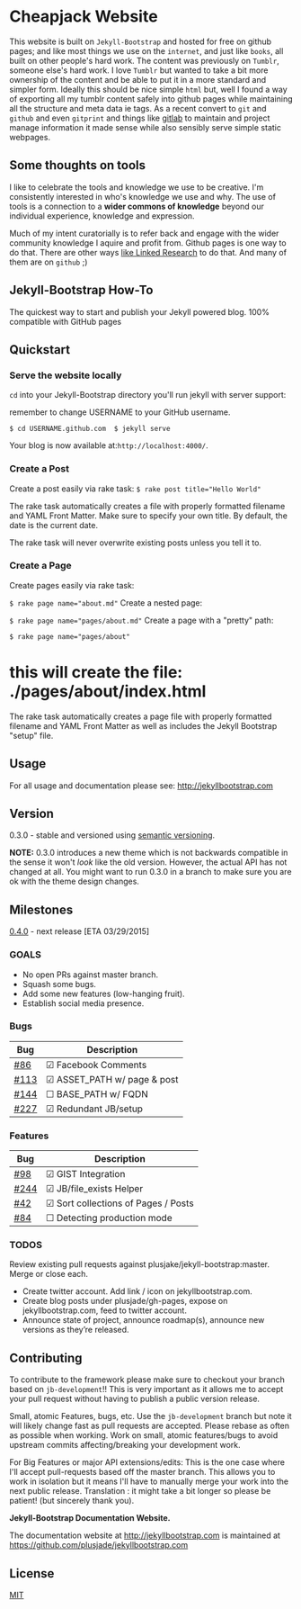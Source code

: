 # Cheapjack Website

This website is built on `Jekyll-Bootstrap` and hosted for free on github pages; and like most things we use on the `internet`, and just like `books`, all built on other people's hard work. The content was previously on `Tumblr`, someone else's hard work. I love `Tumblr` but wanted to take a bit more ownership of the content and be able to put it in a more standard and simpler form. Ideally this should be nice simple `html` but, well I found a way of exporting all my tumblr content safely into github pages while maintaining all the structure and meta data ie tags. As a recent convert to `git` and `github` and even `gitprint` and things like [gitlab](https://about.gitlab.com/) to maintain and project manage information it made sense while also sensibly serve simple static webpages. 

## Some thoughts on tools

I like to celebrate the tools and knowledge we use to be creative. I'm consistently interested in who's knowledge we use and why. The use of tools is a connection to a **wider commons of knowledge** beyond our individual experience, knowledge and expression.

Much of my intent curatorially is to refer back and engage with the wider community knowledge I aquire and profit from. Github pages is one way to do that. There are other ways [like Linked Research](https://github.com/csarven/linked-research) to do that. And many of them are on `github` ;)

## Jekyll-Bootstrap How-To

The quickest way to start and publish your Jekyll powered blog. 100% compatible with GitHub pages

## Quickstart

### Serve the website locally

`cd` into your Jekyll-Bootstrap directory you'll run jekyll with server support:

remember to change USERNAME to your GitHub username.

`$ cd USERNAME.github.com 
$ jekyll serve`

Your blog is now available at:`http://localhost:4000/`.

### Create a Post

Create a post easily via rake task:
`$ rake post title="Hello World"`

The rake task automatically creates a file with properly formatted filename and YAML Front Matter. Make sure to specify your own title. By default, the date is the current date.

The rake task will never overwrite existing posts unless you tell it to.

### Create a Page

Create pages easily via rake task:

`$ rake page name="about.md"`
Create a nested page:

`$ rake page name="pages/about.md"`
Create a page with a "pretty" path:

`$ rake page name="pages/about"`
# this will create the file: ./pages/about/index.html
The rake task automatically creates a page file with properly formatted filename and YAML Front Matter as well as includes the Jekyll Bootstrap "setup" file.

## Usage

For all usage and documentation please see: <http://jekyllbootstrap.com>

## Version

0.3.0 - stable and versioned using [semantic versioning](http://semver.org/).

**NOTE:** 0.3.0 introduces a new theme which is not backwards compatible in the sense it won't _look_ like the old version.
However, the actual API has not changed at all.
You might want to run 0.3.0 in a branch to make sure you are ok with the theme design changes.

## Milestones

[0.4.0](https://github.com/plusjade/jekyll-bootstrap/milestones/v%200.4.0) - next release [ETA 03/29/2015]

### GOALS

* No open PRs against master branch.
* Squash some bugs.
* Add some new features (low-hanging fruit).
* Establish social media presence.


### Bugs

|Bug |Description
|------|---------------
|[#86](https://github.com/plusjade/jekyll-bootstrap/issues/86)  |&#x2611; Facebook Comments
|[#113](https://github.com/plusjade/jekyll-bootstrap/issues/113)|&#x2611; ASSET_PATH w/ page & post
|[#144](https://github.com/plusjade/jekyll-bootstrap/issues/144)|&#x2610; BASE_PATH w/ FQDN
|[#227](https://github.com/plusjade/jekyll-bootstrap/issues/227)|&#x2611; Redundant JB/setup

### Features

|Bug |Description
|------|---------------
|[#98](https://github.com/plusjade/jekyll-bootstrap/issues/98)  |&#x2611; GIST Integration
|[#244](https://github.com/plusjade/jekyll-bootstrap/issues/244)|&#x2611; JB/file_exists Helper
|[#42](https://github.com/plusjade/jekyll-bootstrap/issues/42)  |&#x2611; Sort collections of Pages / Posts
|[#84](https://github.com/plusjade/jekyll-bootstrap/issues/84)  |&#x2610; Detecting production mode

### TODOS

Review existing pull requests against plusjake/jekyll-bootstrap:master. Merge or close each.

* Create twitter account. Add link / icon on jekyllbootstrap.com.
* Create blog posts under plusjade/gh-pages, expose on jekyllbootstrap.com, feed to twitter account.
* Announce state of project, announce roadmap(s), announce new versions as they’re released.

## Contributing


To contribute to the framework please make sure to checkout your branch based on `jb-development`!!
This is very important as it allows me to accept your pull request without having to publish a public version release.

Small, atomic Features, bugs, etc.
Use the `jb-development` branch but note it will likely change fast as pull requests are accepted.
Please rebase as often as possible when working.
Work on small, atomic features/bugs to avoid upstream commits affecting/breaking your development work.

For Big Features or major API extensions/edits:
This is the one case where I'll accept pull-requests based off the master branch.
This allows you to work in isolation but it means I'll have to manually merge your work into the next public release.
Translation : it might take a bit longer so please be patient! (but sincerely thank you).

**Jekyll-Bootstrap Documentation Website.**

The documentation website at <http://jekyllbootstrap.com> is maintained at https://github.com/plusjade/jekyllbootstrap.com


## License

[MIT](http://opensource.org/licenses/MIT)
